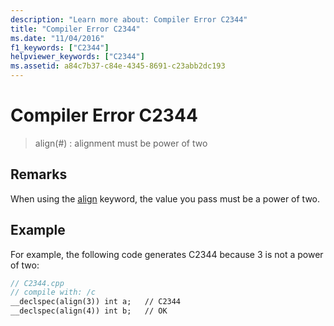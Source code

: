 ```yaml
---
description: "Learn more about: Compiler Error C2344"
title: "Compiler Error C2344"
ms.date: "11/04/2016"
f1_keywords: ["C2344"]
helpviewer_keywords: ["C2344"]
ms.assetid: a84c7b37-c84e-4345-8691-c23abb2dc193
---
```

# Compiler Error C2344

> align(#) : alignment must be power of two

## Remarks

When using the [align](../../cpp/align-cpp.md) keyword, the value you pass must be a power of two.

## Example

For example, the following code generates C2344 because 3 is not a power of two:

```cpp
// C2344.cpp
// compile with: /c
__declspec(align(3)) int a;   // C2344
__declspec(align(4)) int b;   // OK
```
